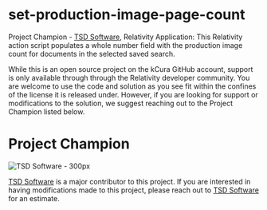 # set-production-image-page-count
Project Champion - [TSD Software](http://www.tsd.com), Relativity Application: This Relativity action script populates a whole number field with the production image count for documents in the selected saved search.

While this is an open source project on the kCura GitHub account, support is only available through through the Relativity developer community. You are welcome to use the code and solution as you see fit within the confines of the license it is released under. However, if you are looking for support or modifications to the solution, we suggest reaching out to the Project Champion listed below.

# Project Champion
![TSD Software - 300px](https://user-images.githubusercontent.com/34101109/151165596-bf91ca3b-a982-4314-bed5-9ea21646802c.png "TSD Software")

[TSD Software](http://www.tsd.com) is a major contributor to this project.  If you are interested in having modifications made to this project, please reach out to [TSD Software](http://www.tsd.com) for an estimate.
